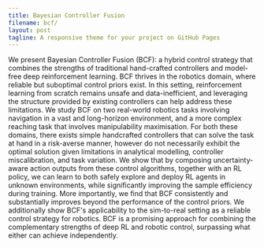 ```yaml
---
title: Bayesian Controller Fusion
filename: bcf/
layout: post
tagline: A responsive theme for your project on GitHub Pages
--- 
```


We present Bayesian Controller Fusion (BCF): a hybrid control strategy that combines the strengths of traditional hand-crafted controllers and model-free deep reinforcement learning. BCF thrives in the robotics domain, where reliable but suboptimal control priors exist. In this setting, reinforcement learning from scratch remains unsafe and data-inefficient, and leveraging the structure provided by existing controllers can help address these limitations.  We study BCF on two real-world robotics tasks involving navigation in a vast and long-horizon environment, and a more complex reaching task that involves manipulability maximisation. For both these domains, there exists simple handcrafted controllers that can solve the task at hand in a risk-averse manner, however do not necessarily exhibit the optimal solution given limitations in analytical modelling, controller miscalibration, and task variation. We show that by composing uncertainty-aware action outputs from these control algorithms, together with an RL policy, we can learn to both safely explore and deploy RL agents in unknown environments, while significantly improving the sample efficiency during training. More importantly, we find that BCF consistently and substantially improves beyond the performance of the control priors. We additionally show BCF's applicability to the sim-to-real setting as a reliable control strategy for robotics. BCF is a promising approach for combining the complementary strengths of deep RL and robotic control, surpassing what either can achieve independently.


